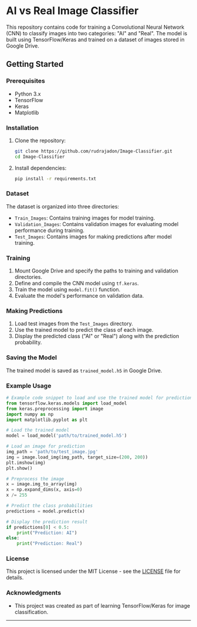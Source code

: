# AI vs Real Image Classifier

This repository contains code for training a Convolutional Neural Network (CNN) to classify images into two categories: "AI" and "Real". The model is built using TensorFlow/Keras and trained on a dataset of images stored in Google Drive.

## Getting Started

### Prerequisites

- Python 3.x
- TensorFlow
- Keras
- Matplotlib

### Installation

1. Clone the repository:

   ```bash
   git clone https://github.com/rudrajadon/Image-Classifier.git
   cd Image-Classifier
   ```

2. Install dependencies:

   ```bash
   pip install -r requirements.txt
   ```

### Dataset

The dataset is organized into three directories:

- `Train_Images`: Contains training images for model training.
- `Validation_Images`: Contains validation images for evaluating model performance during training.
- `Test_Images`: Contains images for making predictions after model training.

### Training

1. Mount Google Drive and specify the paths to training and validation directories.
2. Define and compile the CNN model using `tf.keras`.
3. Train the model using `model.fit()` function.
4. Evaluate the model's performance on validation data.

### Making Predictions

1. Load test images from the `Test_Images` directory.
2. Use the trained model to predict the class of each image.
3. Display the predicted class ("AI" or "Real") along with the prediction probability.

### Saving the Model

The trained model is saved as `trained_model.h5` in Google Drive.

### Example Usage

```python
# Example code snippet to load and use the trained model for prediction
from tensorflow.keras.models import load_model
from keras.preprocessing import image
import numpy as np
import matplotlib.pyplot as plt

# Load the trained model
model = load_model('path/to/trained_model.h5')

# Load an image for prediction
img_path = 'path/to/test_image.jpg'
img = image.load_img(img_path, target_size=(200, 200))
plt.imshow(img)
plt.show()

# Preprocess the image
x = image.img_to_array(img)
x = np.expand_dims(x, axis=0)
x /= 255

# Predict the class probabilities
predictions = model.predict(x)

# Display the prediction result
if predictions[0] < 0.5:
    print("Prediction: AI")
else:
    print("Prediction: Real")
```

### License

This project is licensed under the MIT License - see the [LICENSE](LICENSE) file for details.

### Acknowledgments

- This project was created as part of learning TensorFlow/Keras for image classification.

---
